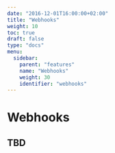 ```yaml
---
date: "2016-12-01T16:00:00+02:00"
title: "Webhooks"
weight: 10
toc: true
draft: false
type: "docs"
menu:
  sidebar:
    parent: "features"
    name: "Webhooks"
    weight: 30
    identifier: "webhooks"
---
```


# Webhooks

## TBD
